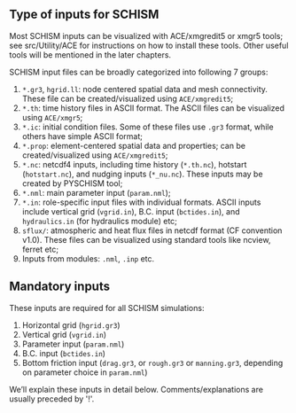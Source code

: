 ## Type of inputs for SCHISM
Most SCHISM inputs can be visualized with ACE/xmgredit5 or xmgr5 tools; see src/Utility/ACE for instructions on how to install these tools. Other useful tools will be mentioned in the later chapters.

SCHISM input files can be broadly categorized into following 7 groups:

1. `*.gr3`, `hgrid.ll`: node centered spatial data and mesh connectivity. These file can be created/visualized using `ACE/xmgredit5`;
2. `*.th`: time history files in ASCII format. The ASCII files can be visualized using `ACE/xmgr5`;
3. `*.ic`: initial condition files. Some of these files use `.gr3` format, while others have simple ASCII format;
4. `*.prop`: element-centered spatial data and properties; can be created/visualized using `ACE/xmgredit5`;
5. `*.nc`: netcdf4 inputs, including time history (`*.th.nc`), hotstart (`hotstart.nc`), and nudging inputs (`*_nu.nc`). These inputs may be created by PYSCHISM tool;
6. `*.nml`: main parameter input (`param.nml`);
7. `*.in`: role-specific input files with individual formats. ASCII inputs include vertical grid (`vgrid.in`), B.C. input (`bctides.in`), and `hydraulics.in` (for hydraulics module) etc;
8. `sflux/`: atmospheric and heat flux files in netcdf format (CF convention v1.0). These files can be visualized using standard tools like ncview, ferret etc;
9. Inputs from modules: `.nml`, `.inp` etc.

## Mandatory inputs
These inputs are required for all SCHISM simulations:

1. Horizontal grid (`hgrid.gr3`)
2. Vertical grid (`vgrid.in`)
3. Parameter input (`param.nml`)
4. B.C. input (`bctides.in`)
5. Bottom friction input (`drag.gr3`, or `rough.gr3` or `manning.gr3`, depending on parameter choice in `param.nml`)

We’ll explain these inputs in detail below. Comments/explanations are usually preceded by '!'.
